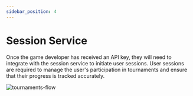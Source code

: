 ```yaml
---
sidebar_position: 4
---
```


# Session Service

Once the game developer has received an API key, they will need to integrate with the session service to initiate user sessions. User sessions are required to manage the user's participation in tournaments and ensure that their progress is tracked accurately.

![tournaments-flow](/img/tournaments-flow.png)
